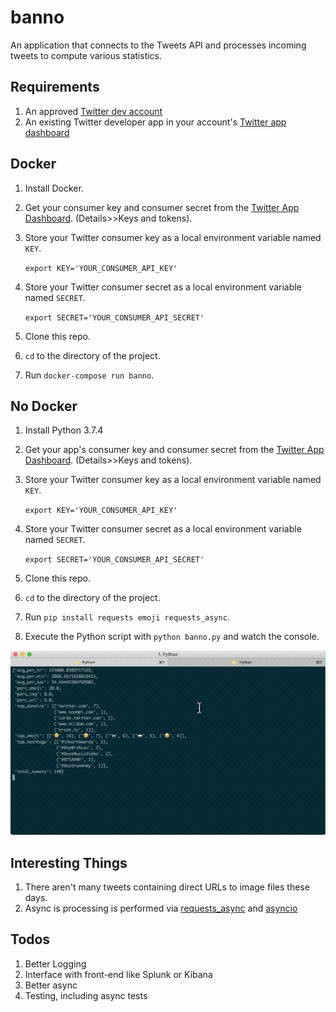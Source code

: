 # banno

 An application that connects to the Tweets API and processes incoming tweets to compute various statistics.

## Requirements

1. An approved [Twitter dev account](https://developer.twitter.com/en/apply)
2. An existing Twitter developer app in your account's [Twitter app dashboard](https://developer.twitter.com/en/apps)

## Docker

1. Install Docker.
2. Get your consumer key and consumer secret from the [Twitter App Dashboard](https://developer.twitter.com/en/apps). (Details>>Keys and tokens).
3. Store your Twitter consumer key as a local environment variable named `KEY`.

   `export KEY='YOUR_CONSUMER_API_KEY'`

4. Store your Twitter consumer secret as a local environment variable named `SECRET`.

   `export SECRET='YOUR_CONSUMER_API_SECRET'`
5. Clone this repo.
6. `cd` to the directory of the project.
7. Run `docker-compose run banno`.

## No Docker

1. Install Python 3.7.4
1. Get your app's consumer key and consumer secret from the [Twitter App Dashboard](https://developer.twitter.com/en/apps). (Details>>Keys and tokens).
3. Store your Twitter consumer key as a local environment variable named `KEY`.

   `export KEY='YOUR_CONSUMER_API_KEY'`

4. Store your Twitter consumer secret as a local environment variable named `SECRET`.

   `export SECRET='YOUR_CONSUMER_API_SECRET'`
4. Clone this repo.
5. `cd` to the directory of the project.
6. Run `pip install requests emoji requests_async`.
7. Execute the Python script with `python banno.py` and watch the console.

![screenshot](screenshot.gif)

## Interesting Things

1. There aren't many tweets containing direct URLs to image files these days.
2. Async is processing is performed via [requests_async](https://github.com/encode/requests-async#streaming-responses--requests) and [asyncio](https://docs.python.org/3/library/asyncio.html)

## Todos

1. Better Logging
1. Interface with front-end like Splunk or Kibana
2. Better async
3. Testing, including async tests
